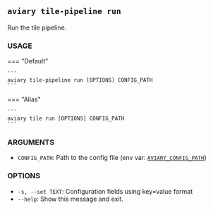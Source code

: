 <style>
  .md-sidebar--secondary { visibility: hidden }
</style>

## `aviary tile-pipeline run`

Run the tile pipeline.

### **USAGE**

=== "Default"

    ```
    aviary tile-pipeline run [OPTIONS] CONFIG_PATH
    ```

=== "Alias"

    ```
    aviary tile run [OPTIONS] CONFIG_PATH
    ```

### **ARGUMENTS**

- `CONFIG_PATH`: Path to the config file (env var: [`AVIARY_CONFIG_PATH`][AVIARY_CONFIG_PATH])

  [AVIARY_CONFIG_PATH]: ../environment_variables.md#aviary_config_path

### **OPTIONS**

- `-s, --set TEXT`: Configuration fields using key=value format
- `--help`: Show this message and exit.
